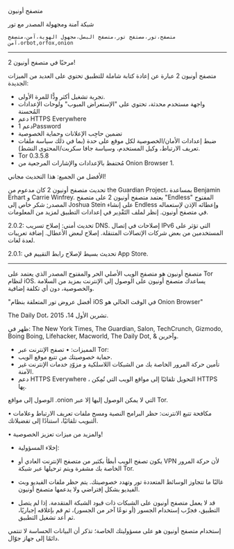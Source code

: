 متصفح أونيون

شبكة آمنة ومجهولة المصدر مع تور

`متصفح،تور،مصتفح تور،متصفح البصل،مجهول الهوية،آمن،متصفح آمن،orbot,orfox,onion`

---

مرحبًا في متصفح أونيون 2!

متصفح أونيون 2 عبارة عن إعادة كتابة شاملة للتطبيق تحتوي على العديد من الميزات الجديدة:

* تجربة تشغيل أكثر وِدًّا للمرة الأولى.
* واجهة مستخدم محدثة، تحتوي على "الإستعراض المبوب" ولوحات الإعدادات المُحسنة
* دعم HTTPS Everywhere
* دعم 1Password
* تضمين حاجِب الإعلانات وحماية الخصوصية
* ضبط إعدادات الأمان/الخصوصية لكل موقع على حدة (بما في ذلك سياسة ملفات تعريف الارتباط، وكيل المستخدم، وسياسة جافا سكربت/المحتوى النشط).
* Tor 0.3.5.8
* مُحتفظ بالإعدادات والإشارات المرجعية من Onion Browser 1.

الأفضل من الجميع: هذا التحديث مجاني!

تحديث متصفح أونيون 2 كان مدعوم من the Guardian Project، بمساعدة Benjamin Erhart و Carrie Winfrey. يعتمد متصفح أونيون 2 على متصفح "Endless" المفتوح المصدر; شكر خاص إلى Joshua Stein على إنشاء Endless وإعطائه الإذن لإستعماله في متصفح أونيون. إنظر لملف التَقْدِير في إعدادات التطبيق لمزيد من المعلومات.

2.0.2: تحديث أمني: إصلاح تسريب DNS. إصلاحات في إتصال IPv6 التي تؤثر على المستخدمين من بعض شركات الإتصالات المتنقلة. إصلاح لبعض الأعطال. إضافة تعريبات لعدة لغات.

2.0.1: تحديث بسيط لإصلاح رابط التقييم في App Store.

---

متصفح أونيون هو متصفح الويب الأصلي الحر والمفتوح المصدر الذي يعتمد على Tor لنظام iOS. يساعدك متصفح أونيون على الوصول إلى الإنترنت بمزيد من السلامة والخصوصية، دون أي تكلفة إضافية.

"أفضل عروض تور المتعلقة بنظام iOS في الوقت الحالي هو Onion Browser"

The Daily Dot، تشرين الأول 14، 2015.

ظهر في: The New York Times, The Guardian, Salon, TechCrunch, Gizmodo, Boing Boing, Lifehacker, Macworld, The Daily Dot, & وآخرين.
- المميزات:
• تصفح الإنترنت عبر Tor:
- حماية خصوصيتك من تتبع موقع الويب.
- تأمين حركة المرور الخاصة بك من الشبكات اللاسلكية و مزوّدِ خدمات الإنترنت غير الآمنة.
- دعم HTTPS Everywhere ، التحويل تلقائيًا إلى مواقع الويب التي تُمِكن HTTPS بِها.

الوصول إلى مواقع .onion التي لا يمكن الوصول إليها إلا عبر Tor.

• مكافحة تتبع الانترنت: حظر البرامج النصية ومسح ملفات تعريف الارتباط وعلامات التبويب تلقائيًا، استنادًا إلى تفضيلاتك.

• والمزيد من ميزات تعزيز الخصوصية!
- إخلاء المسؤولية:

- يكون تصفح الويب أبطأ بكثير من متصفح الإنترنت العادي أو VPN لأن حركة المرور الخاصة بك مشفرة ويتم ترحيلها عبر شبكة Tor.

- غالبًا ما تتجاوز الوسائط المتعددة تور وتهدد خصوصيتك. يتم حظر ملفات الفيديو وبث الفيديو بشكل إفتراضي ولا يدعمها متصفح أونيون.

- قد لا يعمل متصفح أونيون على الشبكات ذات قيود الشبكة المتقدمة. إذا لم يتصل التطبيق، فجرِّب إستخدام الجسور (أو نوعًا آخر من الجسور)، ثم قم بإغلاقه إجباريًا، ثم أعد تشغيل التطبيق.

إستخدام متصفح أونيون هو على مسؤوليتك الخاصة؛ تذكر أن البيانات الحساسة لا تنتمي دائمًا إلى جهاز جوّال.

